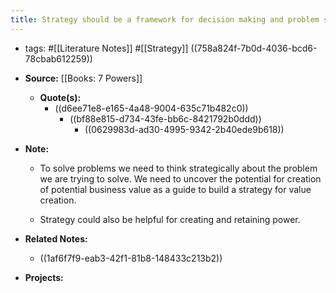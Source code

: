 ```yaml
---
title: Strategy should be a framework for decision making and problem s olving
---
```


- tags: #[[Literature Notes]] #[[Strategy]] ((758a824f-7b0d-4036-bcd6-78cbab612259))

- **Source:** [[Books: 7 Powers]]
	 - **Quote(s):**
		 - ((d6ee71e8-e165-4a48-9004-635c71b482c0))
			 - ((bf88e815-d734-43fe-bb6c-8421792b0ddd))
				 - ((0629983d-ad30-4995-9342-2b40ede9b618))

- **Note:**
	 - To solve problems we need to think strategically about the problem we are trying to solve. We need to uncover the potential for creation of potential business value as a guide to build  a strategy for value creation.

	 - Strategy could also be helpful for creating and retaining power.

- **Related Notes:**
	 - ((1af6f7f9-eab3-42f1-81b8-148433c213b2))

- **Projects:**
